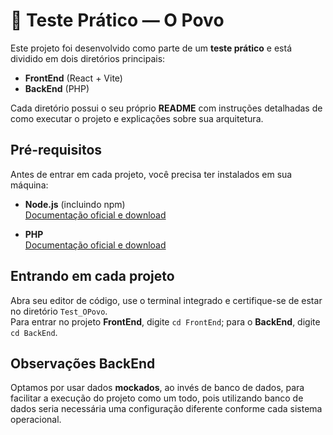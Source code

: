 # 📝 Teste Prático — O Povo

Este projeto foi desenvolvido como parte de um **teste prático** e está dividido em dois diretórios principais:  

- **FrontEnd** (React + Vite)  
- **BackEnd** (PHP)

Cada diretório possui o seu próprio **README** com instruções detalhadas de como executar o projeto e explicações sobre sua arquitetura.  

## Pré-requisitos

Antes de entrar em cada projeto, você precisa ter instalados em sua máquina:  

- **Node.js** (incluindo npm)  
  [Documentação oficial e download](https://nodejs.org/)

- **PHP**  
  [Documentação oficial e download](https://www.php.net/manual/en/install.php)

## Entrando em cada projeto
Abra seu editor de código, use o terminal integrado e certifique-se de estar no diretório `Test_OPovo`.  
Para entrar no projeto **FrontEnd**, digite `cd FrontEnd`; para o **BackEnd**, digite `cd BackEnd`.

## Observações BackEnd
Optamos por usar dados **mockados**, ao invés de banco de dados, para facilitar a execução do projeto como um todo, pois utilizando banco de dados seria necessária uma configuração diferente conforme cada sistema operacional.
